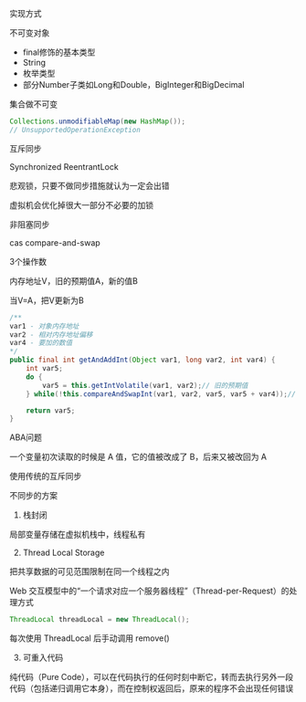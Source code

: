 实现方式



不可变对象

- final修饰的基本类型
- String
- 枚举类型
- 部分Number子类如Long和Double，BigInteger和BigDecimal

集合做不可变

```java
Collections.unmodifiableMap(new HashMap());
// UnsupportedOperationException
```



互斥同步

Synchronized ReentrantLock

悲观锁，只要不做同步措施就认为一定会出错

虚拟机会优化掉很大一部分不必要的加锁



非阻塞同步

cas compare-and-swap

3个操作数

内存地址V，旧的预期值A，新的值B

当V=A，把V更新为B

```java
/**
var1 - 对象内存地址
var2 - 相对内存地址偏移
var4 - 要加的数值
*/
public final int getAndAddInt(Object var1, long var2, int var4) {
    int var5;
    do {
        var5 = this.getIntVolatile(var1, var2);// 旧的预期值
    } while(!this.compareAndSwapInt(var1, var2, var5, var5 + var4));// 更新var1+var2内存地址的变量为var5+var4

    return var5;
}
```



ABA问题

一个变量初次读取的时候是 A 值，它的值被改成了 B，后来又被改回为 A

使用传统的互斥同步



不同步的方案

1. 栈封闭

局部变量存储在虚拟机栈中，线程私有



2. Thread Local Storage

把共享数据的可见范围限制在同一个线程之内

Web 交互模型中的“一个请求对应一个服务器线程”（Thread-per-Request）的处理方式

```java
ThreadLocal threadLocal = new ThreadLocal();
```

每次使用 ThreadLocal 后手动调用 remove()



3. 可重入代码

纯代码（Pure Code），可以在代码执行的任何时刻中断它，转而去执行另外一段代码（包括递归调用它本身），而在控制权返回后，原来的程序不会出现任何错误













